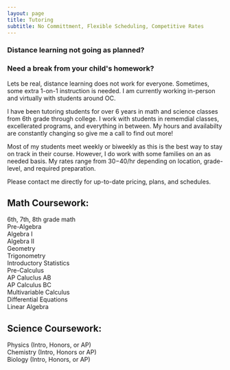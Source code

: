 ```yaml
---
layout: page
title: Tutoring
subtitle: No Committment, Flexible Scheduling, Competitive Rates 
---
```

### Distance learning not going as planned?

### Need a break from your child's homework?

Lets be real, distance learning does not work for everyone. Sometimes, some extra 1-on-1 instruction is needed. I am currently working in-person and virtually with students around OC. 

I have been tutoring students for over 6 years in math and science classes from 6th grade through college. I work with students in rememdial classes, excellerated programs, and everything in between. My hours and availabilty are constantly changing so give me a call to find out more!

Most of my students meet weekly or biweekly as this is the best way to stay on track in their course. However, I do work with some families on an as needed basis.
My rates range from $30-$40/hr depending on location, grade-level, and required preparation. 

Please contact me directly for up-to-date pricing, plans, and schedules. 

## Math Coursework:  
6th, 7th, 8th grade math  
Pre-Algebra  
Algebra I  
Algebra II  
Geometry  
Trigonometry  
Introductory Statistics  
Pre-Calculus  
AP Caluclus AB  
AP Calculus BC  
Multivariable Calculus  
Differential Equations  
Linear Algebra  


## Science Coursework:  
Physics (Intro, Honors, or AP)  
Chemistry (Intro, Honors or AP)  
Biology (Intro, Honors, or AP)  


